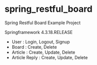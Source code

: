 # spring_restful_board
Spring Restful Board Example Project

   Springframework 4.3.18.RELEASE
   
- User : Login, Logout, Signup
- Board : Create, Delete
- Article : Create, Update, Delete
- Article Reply : Create, Update, Delete
